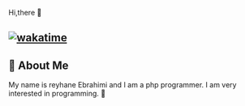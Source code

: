 Hi,there :wave:

[![wakatime](https://wakatime.com/badge/user/3331fd3d-3790-4119-973e-0026d442219f.svg)](https://wakatime.com/@3331fd3d-3790-4119-973e-0026d442219f)
----------------
:cherry_blossom: About Me
-----------------
My name is reyhane Ebrahimi and I am a php programmer.
I am very interested in programming. :leaves:


<!---
reyhane1376/reyhane1376 is a ✨ special ✨ repository because its `README.md` (this file) appears on your GitHub profile.
You can click the Preview link to take a look at your changes.
--->

